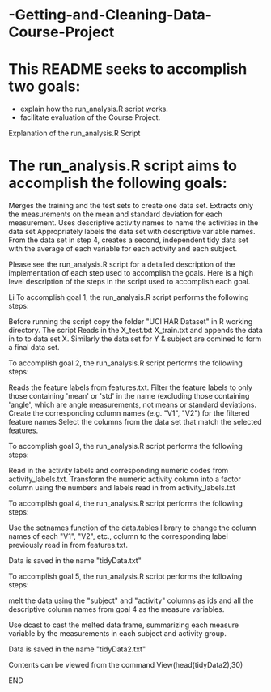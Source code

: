 # -Getting-and-Cleaning-Data-Course-Project
# This README seeks to accomplish two goals:

* explain how the run_analysis.R script works.
* facilitate evaluation of the Course Project.

Explanation of the run_analysis.R Script

# The run_analysis.R script aims to accomplish the following goals:

Merges the training and the test sets to create one data set.
Extracts only the measurements on the mean and standard deviation for each measurement.
Uses descriptive activity names to name the activities in the data set
Appropriately labels the data set with descriptive variable names.
From the data set in step 4, creates a second, independent tidy data set with the average of each variable for each activity and each subject.

Please see the run_analysis.R script for a detailed description of the implementation of each step used to accomplish the goals. Here is a high level description of the steps in the script used to accomplish each goal.

Li To accomplish goal 1, the run_analysis.R script performs the following steps:

Before running the script copy the folder "UCI HAR Dataset" in R working directory.
The script Reads in the X_test.txt X_train.txt and appends the data in to to data set X. Similarly the data set for Y & subject are comined to form a final data set.

To accomplish goal 2, the run_analysis.R script performs the following steps:

Reads the feature labels from features.txt.
Filter the feature labels to only those containing 'mean' or 'std' in the name (excluding those containing 'angle', which are angle measurements, not means or standard deviations.
Create the corresponding column names (e.g. "V1", "V2") for the filtered feature names
Select the columns from the data set that match the selected features.

To accomplish goal 3, the run_analysis.R script performs the following steps:

Read in the activity labels and corresponding numeric codes from activity_labels.txt.
Transform the numeric activity column into a factor column using the numbers and labels read in from activity_labels.txt

To accomplish goal 4, the run_analysis.R script performs the following steps:

Use the setnames function of the data.tables library to change the column names of each "V1", "V2", etc., column to the corresponding label previously read in from features.txt.

Data is saved in the name "tidyData.txt"

To accomplish goal 5, the run_analysis.R script performs the following steps:

melt the data using the "subject" and "activity" columns as ids and all the descriptive column names from goal 4 as the measure variables.

Use dcast to cast the melted data frame, summarizing each measure variable by the measurements in each subject and activity group.

Data is saved in the name "tidyData2.txt"

Contents can be viewed from the command View(head(tidyData2),30)

END
